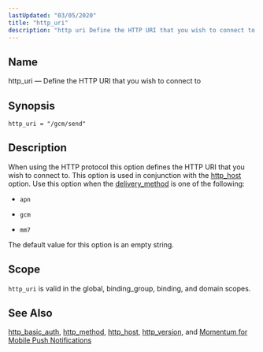 ```yaml
---
lastUpdated: "03/05/2020"
title: "http_uri"
description: "http uri Define the HTTP URI that you wish to connect to http uri gcm send When using the HTTP protocol this option defines the HTTP URI that you wish to connect to This option is used in conjunction with the http host option Use this option when the delivery..."
---
```


<a name="conf.ref.http_uri"></a> 
## Name

http_uri — Define the HTTP URI that you wish to connect to

## Synopsis

`http_uri = "/gcm/send"`

<a name="idp24844320"></a> 
## Description

When using the HTTP protocol this option defines the HTTP URI that you wish to connect to. This option is used in conjunction with the [http_host](/momentum/4/config/ref-http-host) option. Use this option when the [delivery_method](/momentum/4/config/ref-delivery-method) is one of the following:

*   `apn`

*   `gcm`

*   `mm7`

The default value for this option is an empty string.

<a name="idp24852432"></a> 
## Scope

`http_uri` is valid in the global, binding_group, binding, and domain scopes.

<a name="idp24854288"></a> 
## See Also

[http_basic_auth](/momentum/4/config/ref-http-basic-auth), [http_method](/momentum/4/config/ref-http-method), [http_host](/momentum/4/config/ref-http-host), [http_version](/momentum/4/config/ref-http-version), and [Momentum for Mobile Push Notifications](/momentum/3/3-push)